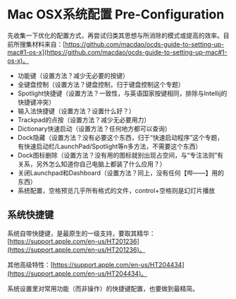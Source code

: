 # Mac OSX系统配置 Pre-Configuration

先收集一下优化的配置方式，再尝试归类其思想与所消除的模式或提高的效率。目前所搜集材料来自：[https://github.com/macdao/ocds-guide-to-setting-up-mac#1-os-x](https://github.com/macdao/ocds-guide-to-setting-up-mac#1-os-x)。
* 功能键（设置方法？减少无必要的按键）
* 全键盘控制（设置方法？键盘控制，归于键盘控制这个专题）
* Spotlight快捷键（设置方法？一致性，与英语国家按键相同，排除与Intellij的快捷键冲突）
* 输入法快捷键（设置方法？设置什么好？）
* Trackpad的点按（设置方法？减少无必要用力）
* Dictionary快速启动（设置方法？任何地方都可以查询）
* Dock隐藏（设置方法？没有必要这个东西，归于“快速启动程序”这个专题，有快速启动栏/LaunchPad/Spotlight等n多方法，不需要这个东西）
* Dock图标删除（设置方法？没有用的图标就别出现占空间，与“专注法则”有关系，另外怎么知道你自己电脑上都装了什么应用？）
* 关闭Launchpad和Dashboard（设置方法？同上，没有任何【哔——】用的东西）
* 系统配置，空格预览几乎所有格式的文件，control+空格则是幻灯片播放


## 系统快捷键
系统自带快捷键，是最原生的一级支持，要取其精华：[https://support.apple.com/en-us/HT201236](https://support.apple.com/en-us/HT201236)。

其他高级特性：[https://support.apple.com/en-us/HT204434](https://support.apple.com/en-us/HT204434)。

系统设置里对常用功能（而非操作）的快捷键配置，也要做到最精简。
